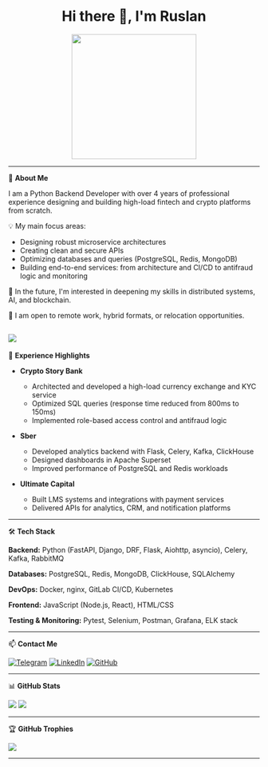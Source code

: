 <h1 align="center">Hi there 👋, I'm Ruslan</h1>

<div align="center">
  <img src="https://media.giphy.com/media/v1.Y2lkPTc5MGI3NjExZ2dlZ3d0aml5emI2YTl2aXR2c3Y2aWRnenJ5em9tZnM3aHk1YTd4byZlcD12MV9pbnRlcm5hbF9naWZfYnlfaWQmY3Q9Zw/CuuSHzuc0O166MRfjt/giphy.gif" width="250"/>
</div>

---

🎯 **About Me**

I am a Python Backend Developer with over 4 years of professional experience designing and building high-load fintech and crypto platforms from scratch.

💡 My main focus areas:
- Designing robust microservice architectures
- Creating clean and secure APIs
- Optimizing databases and queries (PostgreSQL, Redis, MongoDB)
- Building end-to-end services: from architecture and CI/CD to antifraud logic and monitoring

🌱 In the future, I'm interested in deepening my skills in distributed systems, AI, and blockchain.

🔗 I am open to remote work, hybrid formats, or relocation opportunities.


![](https://github-readme-stats.vercel.app/api/top-langs/?username=Escape198&theme=blueberry&hide_border=false&layout=compact&cache_seconds=1)
---

💼 **Experience Highlights**

- **Crypto Story Bank**
  - Architected and developed a high-load currency exchange and KYC service
  - Optimized SQL queries (response time reduced from 800ms to 150ms)
  - Implemented role-based access control and antifraud logic

- **Sber**
  - Developed analytics backend with Flask, Celery, Kafka, ClickHouse
  - Designed dashboards in Apache Superset
  - Improved performance of PostgreSQL and Redis workloads

- **Ultimate Capital**
  - Built LMS systems and integrations with payment services
  - Delivered APIs for analytics, CRM, and notification platforms

---

🛠 **Tech Stack**

**Backend:**
Python (FastAPI, Django, DRF, Flask, Aiohttp, asyncio), Celery, Kafka, RabbitMQ

**Databases:**
PostgreSQL, Redis, MongoDB, ClickHouse, SQLAlchemy

**DevOps:**
Docker, nginx, GitLab CI/CD, Kubernetes

**Frontend:**
JavaScript (Node.js, React), HTML/CSS

**Testing & Monitoring:**
Pytest, Selenium, Postman, Grafana, ELK stack

---

📫 **Contact Me**

[![Telegram](https://img.shields.io/badge/Telegram-2CA5E0?style=for-the-badge&logo=telegram&logoColor=white)](https://t.me/LJuice)
[![LinkedIn](https://img.shields.io/badge/LinkedIn-0077B5?style=for-the-badge&logo=linkedin&logoColor=white)](https://www.linkedin.com/in/ruslan-kirzhanov-915839221/)
[![GitHub](https://img.shields.io/badge/GitHub-181717?style=for-the-badge&logo=github&logoColor=white)](https://github.com/escape198)

---

📊 **GitHub Stats**

![](https://github-readme-stats.vercel.app/api?username=Escape198&theme=blueberry&hide_border=false&include_all_commits=true&count_private=true)
![](https://github-readme-streak-stats.herokuapp.com/?user=Escape198&theme=blueberry&hide_border=false)

---

🏆 **GitHub Trophies**

![](https://github-profile-trophy.vercel.app/?username=Escape198&theme=radical&no-frame=false&no-bg=true&margin-w=4)

---

